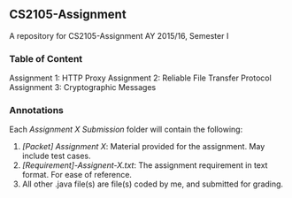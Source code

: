 ## CS2105-Assignment
A repository for CS2105-Assignment AY 2015/16, Semester I

### Table of Content
Assignment 1: HTTP Proxy
Assignment 2: Reliable File Transfer Protocol
Assignment 3: Cryptographic Messages

### Annotations
Each *Assignment X Submission* folder will contain the following:
  1. *[Packet] Assignment X*: Material provided for the assignment. May include test cases.
  2. *[Requirement]-Assignent-X.txt*: The assignment requirement in text format. For ease of reference.
  3. All other .java file(s) are file(s) coded by me, and submitted for grading.
